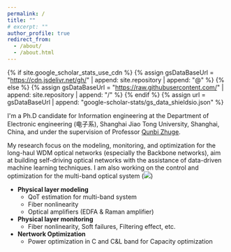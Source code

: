 ```yaml
---
permalink: /
title: ""
# excerpt: ""
author_profile: true
redirect_from: 
  - /about/
  - /about.html
---
```


{% if site.google_scholar_stats_use_cdn %}
{% assign gsDataBaseUrl = "https://cdn.jsdelivr.net/gh/" | append: site.repository | append: "@" %}
{% else %}
{% assign gsDataBaseUrl = "https://raw.githubusercontent.com/" | append: site.repository | append: "/" %}
{% endif %}
{% assign url = gsDataBaseUrl | append: "google-scholar-stats/gs_data_shieldsio.json" %}

I'm a Ph.D candidate for Information engineering at the Department of Electronic engineering (电子系), Shanghai Jiao Tong University, Shanghai, China, and under the supervision of Professor [Qunbi Zhuge](https://zhuge.sjtu.edu.cn/). 

My research focus on the modeling, monitoring, and optimization for the long-haul WDM optical networks (especially the Backbone networks), aim at building self-driving optical networks with the assistance of data-driven machine learning techniques. I am also working on the control and optimization for the multi-band optical system  (<a href='https://scholar.google.com/citations?user=Jhntj54AAAAJ'><img src="https://img.shields.io/endpoint?url={{ url | url_encode }}&logo=Google%20Scholar&labelColor=f6f6f6&color=9cf&style=flat&label=citations"></a>)

- **Physical layer modeling**
  - QoT estimation for multi-band system
  - Fiber nonlinearity
  - Optical amplifiers (EDFA & Raman amplifier)
- **Physical layer monitoring**
  - Fiber nonlinearity, Soft failures, Filtering effect, etc.
- **Nertwork Optimization**
  - Power optimization in C and C&L band for Capacity optimization


